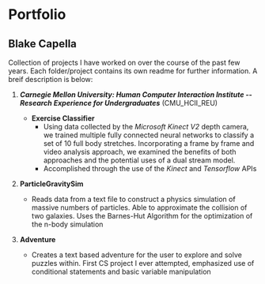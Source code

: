 # Portfolio
## Blake Capella

Collection of projects I have worked on over the course of the past few years. Each folder/project contains its own readme for further information. A breif description is below:

1. **_Carnegie Mellon University: Human Computer Interaction Institute -- Research Experience for Undergraduates_** (CMU_HCII_REU)
   - **Exercise Classifier** 
     - Using data collected by the *Microsoft Kinect V2* depth camera, we trained multiple fully connected neural networks to classify a set of 10 full body stretches. Incorporating a frame by frame and video analysis approach, we examined the benefits of both approaches and the potential uses of a dual stream model.
     - Accomplished through the use of the *Kinect* and *Tensorflow* APIs

2. **ParticleGravitySim**
   - Reads data from a text file to construct a physics simulation of massive numbers of particles. Able to approximate the collision of two      galaxies. Uses the Barnes-Hut Algorithm for the optimization of the n-body simulation
   
3. **Adventure** 
   - Creates a text based adventure for the user to explore and solve puzzles within. First CS project I ever attempted, emphasized use of
   conditional statements and basic variable manipulation
